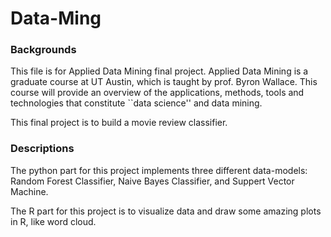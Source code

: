 # Data-Ming

### Backgrounds
This file is for Applied Data Mining final project.
Applied Data Mining is a graduate course at UT Austin, which is taught by prof. Byron Wallace. This course will provide an overview of the applications, methods, tools and technologies that constitute ``data science'' and data mining.

This final project is to build a movie review classifier.


### Descriptions
The python part for this project implements three different data-models: Random Forest Classifier, Naive Bayes Classifier, and Suppert Vector Machine.

The R part for this project is to visualize data and draw some amazing plots in R, like word cloud.
